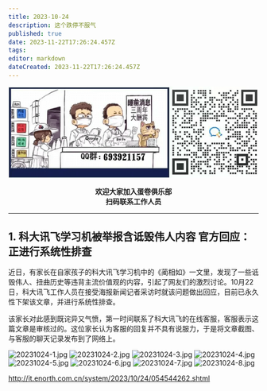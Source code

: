 ```yaml
---
title: 2023-10-24
description: 这个跌停不服气
published: true
date: 2023-11-22T17:26:24.457Z
tags: 
editor: markdown
dateCreated: 2023-11-22T17:26:24.457Z
---
```


<center style="font-weight:bold;">
  <img src="/assets/join.png" alt="加入蛋卷俱乐部"><br/>
  <p>欢迎大家加入蛋卷俱乐部<br/>扫码联系工作人员</p>
</center>

---

## 1. 科大讯飞学习机被举报含诋毁伟人内容 官方回应：正进行系统性排查

近日，有家长在自家孩子的科大讯飞学习机中的《蔺相如》一文里，发现了一些诋毁伟人、扭曲历史等违背主流价值观的内容，引起了网友们的激烈讨论。10月22日，科大讯飞工作人员在接受海报新闻记者采访时就该问题做出回应，目前已永久性下架该文章，并进行系统性排查。

该家长对此感到既诧异又气愤，第一时间联系了科大讯飞的在线客服，客服表示这篇文章是审核过的。这位家长认为客服的回复并不具有说服力，于是将文章截图、与客服的聊天记录发布到了网络上。

![20231024-1.jpg](https://img.bedtime.news/2023/11/22/655d9cfb515e0.png)
![20231024-2.jpg](https://img.bedtime.news/2023/11/22/655d9cfb515e0.png)
![20231024-3.jpg](https://img.bedtime.news/2023/11/22/655d9cfb515e0.png)
![20231024-4.jpg](https://img.bedtime.news/2023/11/22/655d9cfb515e0.png)
![20231024-5.jpg](https://img.bedtime.news/2023/11/22/655d9cfb515e0.png)
![20231024-6.jpg](https://img.bedtime.news/2023/11/22/655d9cfb515e0.png)
![20231024-7.jpg](https://img.bedtime.news/2023/11/22/655d9cfb515e0.png)
![20231024-8.jpg](https://img.bedtime.news/2023/11/22/655d9cfb515e0.png)

http://it.enorth.com.cn/system/2023/10/24/054544262.shtml